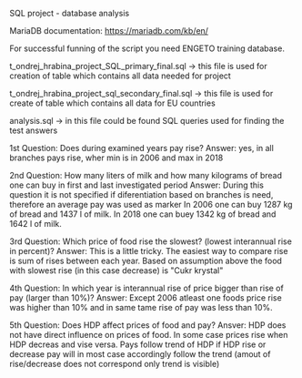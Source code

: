 SQL project - database analysis

MariaDB documentation: https://mariadb.com/kb/en/

For successful funning of the script you need ENGETO training database.

t_ondrej_hrabina_project_SQL_primary_final.sql -> this file is used for creation of table which contains all data needed for project

t_ondrej_hrabina_project_sql_secondary_final.sql -> this file is used for create of table which contains all data for EU countries

analysis.sql -> in this file could be found SQL queries used for finding the test answers

1st Question: Does during examined years pay rise?
Answer: yes, in all branches pays rise, wher min is in 2006 and max in 2018

2nd Question: How many liters of milk and how many kilograms of bread one can buy in first and last investigated period
Answer: During this question it is not specified if diferentiation based on branches is need, therefore an average pay was used as marker
        In 2006 one can buy 1287 kg of bread and 1437 l of milk. In 2018 one can buey 1342 kg of bread and 1642 l of milk. 

3rd Question: Which price of food rise the slowest? (lowest interannual rise in percent)?
Answer: This is a little tricky. The easiest way to compare rise is sum of rises between each year. 
	Based on assumption above the food with slowest rise (in this case decrease) is "Cukr krystal"

4th Question: In which year is interannual rise of price bigger than rise of pay (larger than 10%)?
Answer: Except 2006 atleast one foods price rise was higher than 10% and in same tame rise of pay was less than 10%.

5th Question: Does HDP affect prices of food and pay?
Ansver: HDP does not have direct influence on prices of food. In some case prices rise when HDP decreas and vise versa. 
	Pays follow trend of HDP if HDP rise or decrease pay will in most case accordingly follow the trend (amout of rise/decrease does not correspond only trend is visible)